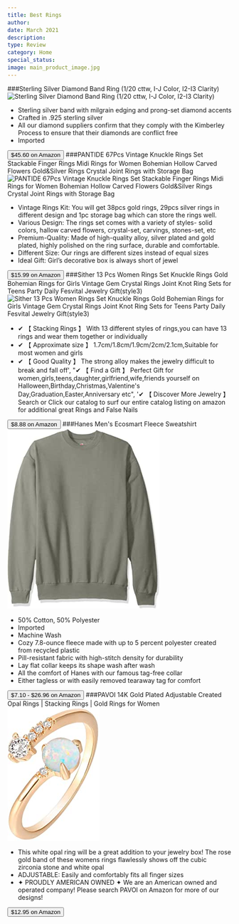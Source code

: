 ```yaml
---
title: Best Rings
author: 
date: March 2021
description: 
type: Review
category: Home
special_status: 
image: main_product_image.jpg
---
```

###Sterling Silver Diamond Band Ring (1/20 cttw, I-J Color, I2-I3 Clarity)
![Sterling Silver Diamond Band Ring (1/20 cttw, I-J Color, I2-I3 Clarity)](https://images-na.ssl-images-amazon.com/images/I/71Jpyy6w2YL.__AC_SY300_SX300_QL70_ML2_.jpg)
- Sterling silver band with milgrain edging and prong-set diamond accents
- Crafted in .925 sterling silver
- All our diamond suppliers confirm that they comply with the Kimberley Process to ensure that their diamonds are conflict free
- Imported

[<button class="button">$45.60 on Amazon</button>](https://www.amazon.com/gp/slredirect/picassoRedirect.html/ref=pa_sp_atf_aps_sr_pg1_1?ie=UTF8&adId=A052012019KR7KQ5TRJIN&url=%2FSterling-Silver-Diamond-Accent-Band%2Fdp%2FB0060RP59I%2Fref%3Dsr_1_1_sspa%3Fdchild%3D1%26keywords%3Drings%26qid%3D1614635572%26sr%3D8-1-spons%26psc%3D1&qualifier=1614635572&id=1247583249623874&widgetName=sp_atf)
###PANTIDE 67Pcs Vintage Knuckle Rings Set Stackable Finger Rings Midi Rings for Women Bohemian Hollow Carved Flowers Gold&Silver Rings Crystal Joint Rings with Storage Bag
![PANTIDE 67Pcs Vintage Knuckle Rings Set Stackable Finger Rings Midi Rings for Women Bohemian Hollow Carved Flowers Gold&Silver Rings Crystal Joint Rings with Storage Bag](https://images-na.ssl-images-amazon.com/images/I/81uUaax7cfL.__AC_SY445_SX342_QL70_ML2_.jpg)
- Vintage Rings Kit: You will get 38pcs gold rings, 29pcs silver rings in different design and 1pc storage bag which can store the rings well.
- Various Design: The rings set comes with a variety of styles- solid colors, hallow carved flowers, crystal-set, carvings, stones-set, etc
- Premium-Quality: Made of high-quality alloy, silver plated and gold plated, highly polished on the ring surface, durable and comfortable.
- Different Size: Our rings are different sizes instead of equal sizes
- Ideal Gift: Girl’s decorative box is always short of jewel

[<button class="button">$15.99 on Amazon</button>](https://www.amazon.com/PANTIDE-Vintage-Rings-Stackable-Bohemian/dp/B081VZ3MJY/ref=sr_1_2?dchild=1&keywords=rings&qid=1614635572&sr=8-2)
###Sither 13 Pcs Women Rings Set Knuckle Rings Gold Bohemian Rings for Girls Vintage Gem Crystal Rings Joint Knot Ring Sets for Teens Party Daily Fesvital Jewelry Gift(style3)
![Sither 13 Pcs Women Rings Set Knuckle Rings Gold Bohemian Rings for Girls Vintage Gem Crystal Rings Joint Knot Ring Sets for Teens Party Daily Fesvital Jewelry Gift(style3)](https://images-na.ssl-images-amazon.com/images/I/61%2B2r53-mxL.__AC_SY445_SX342_QL70_ML2_.jpg)
- ✔ 【 Stacking Rings 】 With 13 different styles of rings,you can have 13 rings and wear them together or individually
- ✔ 【 Approximate size 】 1.7cm/1.8cm/1.9cm/2cm/2.1cm,Suitable for most women and girls
- ✔ 【 Good Quality 】 The strong alloy makes the jewelry difficult to break and fall off', "✔ 【 Find a Gift 】 Perfect Gift for women,girls,teens,daughter,girlfriend,wife,friends yourself on Halloween,Birthday,Christmas,Valentine's Day,Graduation,Easter,Anniversary etc", '✔ 【 Discover More Jewelry 】 Search or Click our catalog to surf our entire catalog listing on amazon for additional great Rings and False Nails

[<button class="button">$8.88 on Amazon</button>](https://www.amazon.com/Cathercing-Knuckle-Bohemian-Vintage-Fesvital/dp/B0819HTY6S/ref=sr_1_3?dchild=1&keywords=rings&qid=1614635572&sr=8-3)
###Hanes Men's Ecosmart Fleece Sweatshirt
![Hanes Men's Ecosmart Fleece Sweatshirt](./HanesMen.jpeg)
- 50% Cotton, 50% Polyester
- Imported
- Machine Wash
- Cozy 7.8-ounce fleece made with up to 5 percent polyester created from recycled plastic
- Pill-resistant fabric with high-stitch density for durability
- Lay flat collar keeps its shape wash after wash
- All the comfort of Hanes with our famous tag-free collar
- Either tagless or with easily removed tearaway tag for comfort

[<button class="button">$7.10 - $26.96 on Amazon</button>](https://www.amazon.com/Hanes-EcoSmart-Fleece-Sweatshirt-Stonewashed/dp/B071JYV6LN/ref=sr_1_4?dchild=1&keywords=rings&qid=1614635572&sr=8-4)
###PAVOI 14K Gold Plated Adjustable Created Opal Rings | Stacking Rings | Gold Rings for Women
![PAVOI 14K Gold Plated Adjustable Created Opal Rings | Stacking Rings | Gold Rings for Women](./PAVOI14K.jpeg)
- This white opal ring will be a great addition to your jewelry box! The rose gold band of these womens rings flawlessly shows off the cubic zirconia stone and white opal
- ADJUSTABLE: Easily and comfortably fits all finger sizes
- ✦ PROUDLY AMERICAN OWNED ✦ We are an American owned and operated company! Please search PAVOI on Amazon for more of our designs!

[<button class="button">$12.95 on Amazon</button>](https://www.amazon.com/PAVOI-Plated-Adjustable-Created-Stacking/dp/B07BHZ6F55/ref=sr_1_5?dchild=1&keywords=rings&qid=1614635572&sr=8-5)

